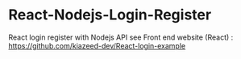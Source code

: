 # React-Nodejs-Login-Register
 React login register with Nodejs API
see Front end website (React) : https://github.com/kiazeed-dev/React-login-example

